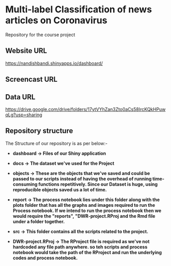 # Multi-label Classification of news articles on Coronavirus
Repository for the course project

## Website URL

https://nandishbandi.shinyapps.io/dashboard/


## Screencast URL


## Data URL
https://drive.google.com/drive/folders/17ytVYhZan3Zto0aCs58IrcKQkHPuwqLg?usp=sharing
## Repository structure


The Structure of our repository is as per below:-

* **dashboard -> Files of our Shiny application**

* **docs -> The dataset we've used for the Project**


* **objects -> These are the objects that we've saved and could be passed to our scripts instead of having the overhead of running time-consuming functions repetitively. Since our Dataset is huge, using reproducible objects saved us a lot of time.**


* **report -> The process notebook lies under this folder along with the plots folder that has all the graphs and images required to run the Process notebook. If we intend to run the process notebook then we would require the "reports", "DWR-project.RProj and the Rmd file under a folder together.**


* **src -> This folder contains all the scripts related to the project.**


* **DWR-project.RProj -> The RProject file is required as we've not hardcoded any file path anywhere. so teh scripts and process notebook would take the path of the RProject and run the underlying codes and process notebook.**



